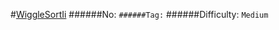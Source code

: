 #[WiggleSortIi](https://leetcode.com/problems/wiggle-sort-ii/)
######No: ``
######Tag: ``
######Difficulty: `Medium`
